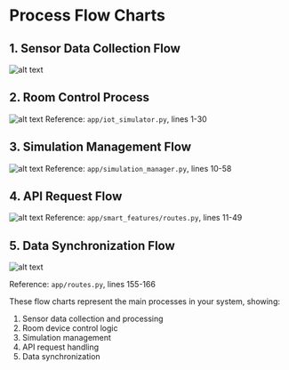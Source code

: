 # Process Flow Charts

## 1. Sensor Data Collection Flow 
![alt text](image-3.png)

## 2. Room Control Process
![alt text](image-4.png)
Reference: `app/iot_simulator.py`, lines 1-30

## 3. Simulation Management Flow
![alt text](image-5.png)
Reference: `app/simulation_manager.py`, lines 10-58

## 4. API Request Flow
![alt text](image-6.png)
Reference: `app/smart_features/routes.py`, lines 11-49

## 5. Data Synchronization Flow

![alt text](image-7.png)

Reference: `app/routes.py`, lines 155-166

These flow charts represent the main processes in your system, showing:
1. Sensor data collection and processing
2. Room device control logic
3. Simulation management
4. API request handling
5. Data synchronization

